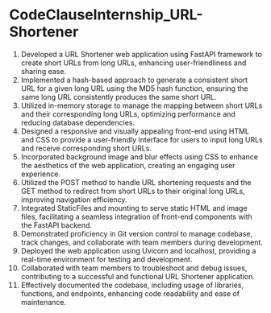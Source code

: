 # CodeClauseInternship_URL-Shortener

1. Developed a URL Shortener web application using FastAPI framework to create short URLs from long URLs, enhancing user-friendliness and sharing ease.
2. Implemented a hash-based approach to generate a consistent short URL for a given long URL using the MD5 hash function, ensuring the same long URL consistently produces the same short URL.
3. Utilized in-memory storage to manage the mapping between short URLs and their corresponding long URLs, optimizing performance and reducing database dependencies.
4. Designed a responsive and visually appealing front-end using HTML and CSS to provide a user-friendly interface for users to input long URLs and receive corresponding short URLs.
5. Incorporated background image and blur effects using CSS to enhance the aesthetics of the web application, creating an engaging user experience.
6. Utilized the POST method to handle URL shortening requests and the GET method to redirect from short URLs to their original long URLs, improving navigation efficiency.
7. Integrated StaticFiles and mounting to serve static HTML and image files, facilitating a seamless integration of front-end components with the FastAPI backend.
8. Demonstrated proficiency in Git version control to manage codebase, track changes, and collaborate with team members during development.
9. Deployed the web application using Uvicorn and localhost, providing a real-time environment for testing and development.
10. Collaborated with team members to troubleshoot and debug issues, contributing to a successful and functional URL Shortener application.
11. Effectively documented the codebase, including usage of libraries, functions, and endpoints, enhancing code readability and ease of maintenance.
